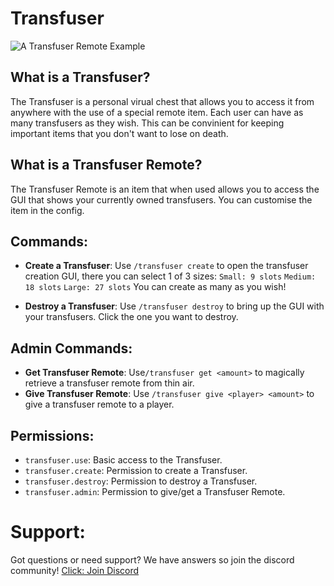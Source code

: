 # Transfuser
![A Transfuser Remote Example](https://cdn.modrinth.com/data/cached_images/b2e3faf22d0bbc2de03f5b34284647e761e2991a.png)

## What is a Transfuser?
The Transfuser is a personal virual chest that allows you to access it from anywhere with the use of a special remote item. Each user can have as many transfusers as they wish. This can be convinient for keeping important items that you don't want to lose on death.

## What is a Transfuser Remote?
The Transfuser Remote is an item that when used allows you to access the GUI that shows your currently owned transfusers. You can customise the item in the config.

## Commands:
- **Create a Transfuser**: Use `/transfuser create` to open the transfuser creation GUI, there you can select 1 of 3 sizes: `Small: 9 slots` `Medium: 18 slots` `Large: 27 slots` You can create as many as you wish!
  
- **Destroy a Transfuser**: Use `/transfuser destroy` to bring up the GUI with your transfusers. Click the one you want to destroy.

## Admin Commands:
- **Get Transfuser Remote**: Use`/transfuser get <amount>` to magically retrieve a transfuser remote from thin air.
- **Give Transfuser Remote**: Use `/transfuser give <player> <amount>` to give a transfuser remote to a player.

## Permissions:
- `transfuser.use`: Basic access to the Transfuser.
- `transfuser.create`: Permission to create a Transfuser.
- `transfuser.destroy`: Permission to destroy a Transfuser.
- `transfuser.admin`: Permission to give/get a Transfuser Remote.

# Support:
Got questions or need support? We have answers so join the discord community!
[Click: Join Discord](https://discord.com/invite/8EvwMDuCZS)
